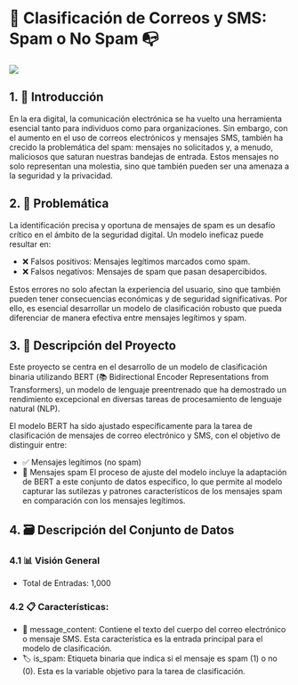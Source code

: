 # 📧 Clasificación de Correos y SMS: Spam o No Spam 📭

![](https://miro.medium.com/v2/resize:fit:1200/1*_igArwmR7Pj_Mu_KUGD1SQ.png)

## 1. 📝 Introducción
En la era digital, la comunicación electrónica se ha vuelto una herramienta esencial tanto para individuos como para organizaciones. Sin embargo, con el aumento en el uso de correos electrónicos y mensajes SMS, también ha crecido la problemática del spam: mensajes no solicitados y, a menudo, maliciosos que saturan nuestras bandejas de entrada. Estos mensajes no solo representan una molestia, sino que también pueden ser una amenaza a la seguridad y la privacidad.

## 2. 🚨 Problemática
La identificación precisa y oportuna de mensajes de spam es un desafío crítico en el ámbito de la seguridad digital. Un modelo ineficaz puede resultar en:

- ❌ Falsos positivos: Mensajes legítimos marcados como spam.
- ❌ Falsos negativos: Mensajes de spam que pasan desapercibidos.

Estos errores no solo afectan la experiencia del usuario, sino que también pueden tener consecuencias económicas y de seguridad significativas. Por ello, es esencial desarrollar un modelo de clasificación robusto que pueda diferenciar de manera efectiva entre mensajes legítimos y spam.

## 3. 🧠 Descripción del Proyecto
Este proyecto se centra en el desarrollo de un modelo de clasificación binaria utilizando BERT (📚 Bidirectional Encoder Representations from Transformers), un modelo de lenguaje preentrenado que ha demostrado un rendimiento excepcional en diversas tareas de procesamiento de lenguaje natural (NLP).

El modelo BERT ha sido ajustado específicamente para la tarea de clasificación de mensajes de correo electrónico y SMS, con el objetivo de distinguir entre:

- ✅ Mensajes legítimos (no spam)
- 🚫 Mensajes spam
El proceso de ajuste del modelo incluye la adaptación de BERT a este conjunto de datos específico, lo que permite al modelo capturar las sutilezas y patrones característicos de los mensajes spam en comparación con los mensajes legítimos.

## 4. 🗃️ Descripción del Conjunto de Datos
### 4.1 📊 Visión General
- Total de Entradas: 1,000
### 4.2 📋 Características:
- 📄 message_content: Contiene el texto del cuerpo del correo electrónico o mensaje SMS. Esta característica es la entrada principal para el modelo de clasificación.
- 🏷️ is_spam: Etiqueta binaria que indica si el mensaje es spam (1) o no (0). Esta es la variable objetivo para la tarea de clasificación.
